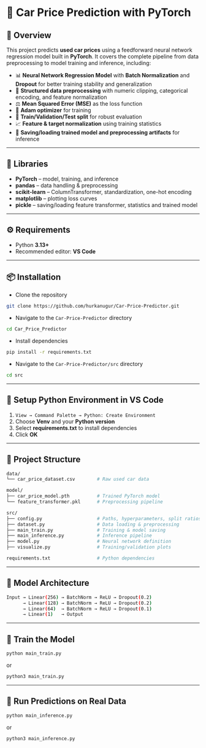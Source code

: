 # 🚗 Car Price Prediction with PyTorch

## 📖 Overview
This project predicts **used car prices** using a feedforward neural network regression model built in **PyTorch**.
It covers the complete pipeline from data preprocessing to model training and inference, including:

- 📊 **Neural Network Regression Model** with **Batch Normalization** and **Dropout** for better training stability and generalization 
- 🧩 **Structured data preprocessing** with numeric clipping, categorical encoding, and feature normalization   
- ⚖️ **Mean Squared Error (MSE)** as the loss function  
- 🧠 **Adam optimizer** for training  
- 🔀 **Train/Validation/Test split** for robust evaluation  
- 📈 **Feature & target normalization** using training statistics  
- 💾 **Saving/loading trained model and preprocessing artifacts** for inference  

---

## 🧩 Libraries
- **PyTorch** – model, training, and inference  
- **pandas** – data handling & preprocessing  
- **scikit-learn** – ColumnTransformer, standardization, one-hot encoding  
- **matplotlib** – plotting loss curves  
- **pickle** – saving/loading feature transformer, statistics and trained model

---

## ⚙️ Requirements

- Python **3.13+**  
- Recommended editor: **VS Code**  

---

## 📦 Installation

- Clone the repository
```bash
git clone https://github.com/hurkanugur/Car-Price-Predictor.git
```

- Navigate to the `Car-Price-Predictor` directory
```bash
cd Car_Price_Predictor
```

- Install dependencies
```bash
pip install -r requirements.txt
```

- Navigate to the `Car-Price-Predictor/src` directory
```bash
cd src
```

---

## 🔧 Setup Python Environment in VS Code

1. `View → Command Palette → Python: Create Environment`  
2. Choose **Venv** and your **Python version**  
3. Select **requirements.txt** to install dependencies  
4. Click **OK**

---

## 📂 Project Structure

```bash
data/
└── car_price_dataset.csv        # Raw used car data

model/
├── car_price_model.pth          # Trained PyTorch model
└── feature_transformer.pkl      # Preprocessing pipeline

src/
├── config.py                    # Paths, hyperparameters, split ratios
├── dataset.py                   # Data loading & preprocessing
├── main_train.py                # Training & model saving
├── main_inference.py            # Inference pipeline
├── model.py                     # Neural network definition
├── visualize.py                 # Training/validation plots

requirements.txt                 # Python dependencies
```

---

## 📂 Model Architecture

```bash
Input → Linear(256) → BatchNorm → ReLU → Dropout(0.2)
      → Linear(128) → BatchNorm → ReLU → Dropout(0.2)
      → Linear(64)  → BatchNorm → ReLU → Dropout(0.1)
      → Linear(1)   → Output
```

---

## 📂 Train the Model
```bash
python main_train.py
```
or
```bash
python3 main_train.py
```

---

## 📂 Run Predictions on Real Data
```bash
python main_inference.py
```
or
```bash
python3 main_inference.py
```
